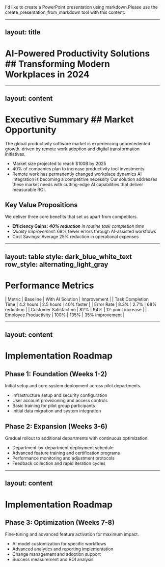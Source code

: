 I'd like to create a PowerPoint presentation using markdown.Please use the create_presentation_from_markdown tool with this content:

---
layout: title
---
# AI-Powered Productivity Solutions ## Transforming Modern Workplaces in 2024

---
layout: content
---
# Executive Summary ## Market Opportunity
The global productivity software market is experiencing unprecedented growth, driven by remote work adoption and digital transformation initiatives.
- Market size projected to reach $100B by 2025
- 40% of companies plan to increase productivity tool investments
- Remote work has permanently changed workplace dynamics
AI integration is becoming a competitive necessity Our solution addresses these market needs with cutting-edge AI capabilities that deliver measurable ROI.

## Key Value Propositions
We deliver three core benefits that set us apart from competitors.
- **Efficiency Gains:** ***40% reduction*** *in routine task completion time*
- _Quality Improvement:_ 68% fewer errors through AI-assisted workflows
- Cost Savings: Average 25% reduction in operational expenses
  
--- 
layout: table style: dark_blue_white_text row_style: alternating_light_gray
--- 
# Performance Metrics 
 | Metric | Baseline | With AI Solution | Improvement |
 | Task Completion Time | 4.2 hours | 2.5 hours | 40% faster |
 | Error Rate | 8.3% | 2.7% | 68% reduction | | Customer Satisfaction | 82% | 94% | 12-point increase |
 | Employee Productivity | 100% | 135% | 35% improvement |
 
 ---
 layout: content
 ---
# Implementation Roadmap

## Phase 1: Foundation (Weeks 1-2)
Initial setup and core system deployment across pilot departments.
- Infrastructure setup and security configuration
- User account provisioning and access controls
- Basic training for pilot group participants
- Initial data migration and system integration
  
## Phase 2: Expansion (Weeks 3-6)
Gradual rollout to additional departments with continuous optimization.
- Department-by-department deployment schedule
- Advanced feature training and certification programs
- Performance monitoring and adjustment protocols
- Feedback collection and rapid iteration cycles

 ---
 layout: content
 ---
# Implementation Roadmap

## Phase 3: Optimization (Weeks 7-8)
Fine-tuning and advanced feature activation for maximum impact.
- AI model customization for specific workflows
- Advanced analytics and reporting implementation
- Change management and adoption support
- Success measurement and ROI analysis